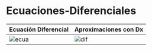 # Ecuaciones-Diferenciales

| Ecuación Diferencial | Aproximaciones con Dx |
| ------ | ------ |
| ![ecua](https://user-images.githubusercontent.com/117127601/199151597-4b8718dc-f44f-4246-ac39-a10c294af7dc.PNG) | ![dif](https://user-images.githubusercontent.com/117127601/199151598-4ed4420d-4809-4f56-bd57-27e56cb97696.PNG) |

